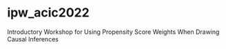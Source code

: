 # ipw_acic2022
Introductory Workshop for Using Propensity Score Weights When Drawing Causal Inferences
